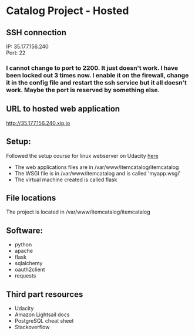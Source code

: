 # Catalog Project - Hosted

## SSH connection 
IP: 35.177.156.240  
Port: 22

### I cannot change to port to 2200. It just doesn't work. I have been locked out 3 times now. I enable it on the firewall, change it in the config file and restart the ssh service but it all doesn't work. Maybe the port is reserved by something else.

## URL to hosted web application
http://35.177.156.240.xip.io

## Setup:
Followed the setup course for linux webserver on Udacity [here](https://classroom.udacity.com/courses/ud299)  
- The web applications files are in /var/www/itemcatalog/itemcatalog  
- The WSGI file is in /var/www/itemcatalog and is called 'myapp.wsgi'  
- The virtual machine created is called flask

## File locations
The project is located in /var/www/itemcatalog/itemcatalog

## Software:  
- python  
- apache  
- flask  
- sqlalchemy  
- oauth2client  
- requests

## Third part resources
- Udacity
- Amazon Lightsail docs
- PostgreSQL cheat sheet
- Stackoverflow